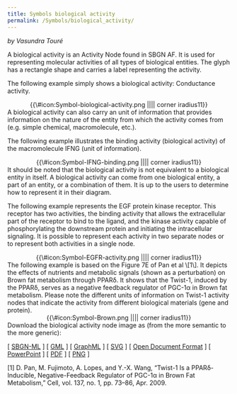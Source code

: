 ```yaml
---
title: Symbols biological activity
permalink: /Symbols/biological_activity/
---
```


*by Vasundra Touré*

A biological activity is an Activity Node found in SBGN AF. It is used for representing molecular activities of all types of biological entities. The glyph has a rectangle shape and carries a label representing the activity.

The following example simply shows a biological activity: Conductance activity.

<center>
{{\#icon:Symbol-biological-activity.png |||| corner iradius11}}

</center>
A biological activity can also carry an unit of information that provides information on the nature of the entity from which the activity comes from (e.g. simple chemical, macromolecule, etc.).

The following example illustrates the binding activity (biological activity) of the macromolecule IFNG (unit of information).

<center>
{{\#icon:Symbol-IFNG-binding.png |||| corner iradius11}}

</center>
It should be noted that the biological activity is not equivalent to a biological entity in itself. A biological activity can come from one biological entity, a part of an entity, or a combination of them. It is up to the users to determine how to represent it in their diagram.

The following example represents the EGF protein kinase receptor. This receptor has two activities, the binding activity that allows the extracellular part of the receptor to bind to the ligand, and the kinase activity capable of phosphorylating the downstream protein and initiating the intracellular signaling. It is possible to represent each activity in two separate nodes or to represent both activities in a single node.

<center>
{{\#icon:Symbol-EGFR-activity.png |||| corner iradius11}}

</center>
The following example is based on the Figure 7E of Pan et al \[1\]. It depicts the effects of nutrients and metabolic signals (shown as a perturbation) on Brown fat metabolism through PPARδ. It shows that the Twist-1, induced by the PPARδ, serves as a negative feedback regulator of PGC-1α in Brown fat metabolism. Please note the different units of information on Twist-1 activity nodes that indicate the activity from different biological materials (gene and protein).

<center>
{{\#icon:Symbol-Brown.png |||| corner iradius11}}

</center>
Download the biological activity node image as (from the more semantic to the more generic):

\[ [SBGN-ML](/media:Symbol-biological-activity.sbgn "wikilink") \] \[ [GML](/media:Symbol-ba.gml "wikilink") \] \[ [GraphML](/media:Symbol-biological-activity.graphml "wikilink") \] \[ [SVG](/media:Symbol-biological-activity.svg "wikilink") \] \[ [Open Document Format](/media:Symbol-biological-activity.odp "wikilink") \] \[ [PowerPoint](/media:Symbol-ba.ppt "wikilink") \] \[ [PDF](/media:Symbol-biological-activity.pdf "wikilink") \] \[ [PNG](/media:Symbol-biological-activity.png "wikilink") \]

\[1\] D. Pan, M. Fujimoto, A. Lopes, and Y.-X. Wang, “Twist-1 Is a PPARδ-Inducible, Negative-Feedback Regulator of PGC-1α in Brown Fat Metabolism,” Cell, vol. 137, no. 1, pp. 73–86, Apr. 2009.